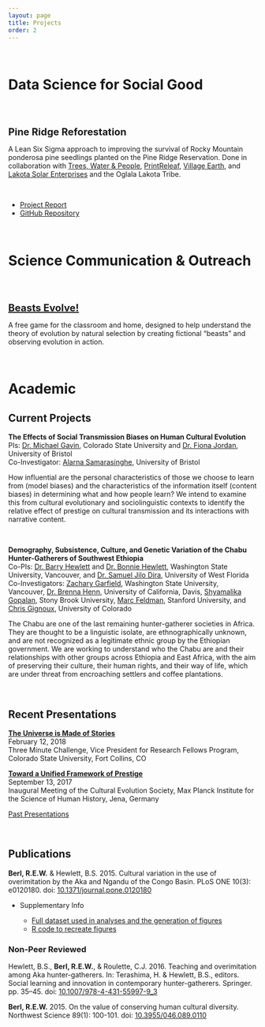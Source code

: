 ```yaml
---
layout: page
title: Projects
order: 2
---
```


<br>

# Data Science for Social Good
<br>
<div class="circular200 fa-pull-left" style="background-image: url(/public/img/twpseedlings.jpg); margin: 0rem 2rem 2rem 0rem;"></div>

<strong style="font-size: 1.25rem;">Pine Ridge Reforestation</strong>

A Lean Six Sigma approach to improving the survival of Rocky Mountain ponderosa pine seedlings planted on the Pine Ridge Reservation. Done in collaboration with <a href="https://www.treeswaterpeople.org/" target="_blank">Trees, Water & People</a>, <a href="https://printreleaf.com/" target="_blank">PrintReleaf</a>, <a href="http://villageearth.org/" target="_blank">Village Earth</a>, and <a href="http://www.lakotasolarenterprises.com/" target="_blank">Lakota Solar Enterprises</a> and the Oglala Lakota Tribe.

<br>

<ul>
<li><a href="/public/pdf/rewberl_pineridgereport.pdf" target="_blank">Project Report</a>
  &nbsp;&nbsp;<a href="/public/pdf/rewberl_pineridgereport.pdf" target="_blank"><i class="fab fa-creative-commons"></i><i class="fab fa-creative-commons-by"></i><i class="fab fa-creative-commons-sa"></i></a>
  &nbsp;&nbsp;<a href="/public/pdf/rewberl_pineridgereport.pdf" target="_blank"><i class="far fa-file-pdf"></i></a></li>
<li><a href="https://github.com/rewberl/pineridge" target="_blank">GitHub Repository</a></li>
</ul>

<br>

# Science Communication & Outreach
<br>
<div class="circular200 fa-pull-left" style="background-image: url(/public/img/monster_square.jpg); margin: 0rem 2rem 2rem 0rem;"></div>

<strong style="font-size: 1.25rem;"><a href="/beasts">Beasts Evolve!</a></strong>

A free game for the classroom and home, designed to help understand the theory of evolution by natural selection by creating fictional “beasts” and observing evolution in action.

<br>

# Academic

## Current Projects

**The Effects of Social Transmission Biases on Human Cultural Evolution**
<br>PIs: <a href="https://michaelcgavin.com/" target="_blank">Dr. Michael Gavin</a>, Colorado State University and <a href="https://excd.org/" target="_blank">Dr. Fiona Jordan</a>, University of Bristol
<br>Co-Investigator: <a href="https://excd.org/people/" target="_blank">Alarna Samarasinghe</a>, University of Bristol

How influential are the personal characteristics of those we choose to learn from (model biases) and the characteristics of the information itself (content biases) in determining what and how people learn? We intend to examine this from cultural evolutionary and sociolinguistic contexts to identify the relative effect of prestige on cultural transmission and its interactions with narrative content.

<br>

**Demography, Subsistence, Culture, and Genetic Variation of the Chabu Hunter-Gatherers of Southwest Ethiopia**
<br>Co-PIs: <a href="https://anthro.vancouver.wsu.edu/faculty/hewlett/" target="_blank">Dr. Barry Hewlett</a> and <a href="https://anthro.vancouver.wsu.edu/faculty/bonnie-hewlett/" target="_blank">Dr. Bonnie Hewlett</a>, Washington State University, Vancouver, and <a href="https://uwf.edu/cassh/departments/anthropology-and-archaeology/our-faculty-and-staff/department-of-anthropology/" target="_blank">Dr. Samuel Jilo Dira</a>, University of West Florida
<br>Co-Investigators: <a href="https://anthro.vancouver.wsu.edu/grads/zgarfield/" target="_blank">Zachary Garfield</a>, Washington State University, Vancouver, <a href="https://hennlab.ucdavis.edu/" target="_blank">Dr. Brenna Henn</a>, University of California, Davis, <a href="https://ecoevo.stonybrook.edu/hennlab/people/" target="_blank">Shyamalika Gopalan</a>, Stony Brook University, <a href="https://www-evo.stanford.edu/marc.html" target="_blank">Marc Feldman</a>, Stanford University, and <a href="https://cgat.weebly.com/" target="_blank">Chris Gignoux</a>, University of Colorado

The Chabu are one of the last remaining hunter-gatherer societies in Africa. They are thought to be a linguistic isolate, are ethnographically unknown, and are not recognized as a legitimate ethnic group by the Ethiopian government. We are working to understand who the Chabu are and their relationships with other groups across Ethiopia and East Africa, with the aim of preserving their culture, their human rights, and their way of life, which are under threat from encroaching settlers and coffee plantations.



<br>

## Recent Presentations

<strong><a href="https://docs.google.com/presentation/d/1WBsvZj8PzXGe2Q5kpK2V679Yw8uEY9aj2gs-50tL-VM/edit?usp=sharing" target="_blank">The Universe is Made of Stories</a></strong>
<br>February 12, 2018
<br>Three Minute Challenge, Vice President for Research Fellows Program, Colorado State University, Fort Collins, CO

<strong><a href="https://docs.google.com/presentation/d/1Kq3VGqkP1h9dWwjdB-vivzjCr1NzHSnbhLcTRrYQdqY/edit?usp=sharing" target="_blank">Toward a Unified Framework of Prestige</a></strong>
<br>September 13, 2017
<br>Inaugural Meeting of the Cultural Evolution Society, Max Planck Institute for the Science of Human History, Jena, Germany

<a href="/presentations">Past Presentations</a>

<br>

## Publications
**Berl, R.E.W.** & Hewlett, B.S. 2015. Cultural variation in the use of overimitation by the Aka and Ngandu of the Congo Basin. PLoS ONE 10(3): e0120180. doi: <a href="https://dx.doi.org/10.1371/journal.pone.0120180" target="_blank">10.1371/journal.pone.0120180</a>
&nbsp;&nbsp;<a href="https://dx.doi.org/10.1371/journal.pone.0120180" target="_blank"><i class="ai ai-open-access ai-lg"></i></a>
&nbsp;&nbsp;<a href="/public/pdf/berl2015cultural_variation_in_the_use_of_overimitation_by_the_aka_and_ngandu_of_the.pdf" target="_blank"><i class="far fa-file-pdf fa-lg"></i></a>

<ul>
<li>Supplementary Info</li>
    <ul>
    <li><a href="https://journals.plos.org/plosone/article?id=10.1371/journal.pone.0120180#pone.0120180.s007" target="_blank">Full dataset used in analyses and the generation of figures</a></li>
    <li><a href="https://gist.github.com/rewberl/903bb39d00b4184d4f22af6882c5c48b" target="_blank">R code to recreate figures</a></li>
    </ul>
</ul>


### Non-Peer Reviewed
Hewlett, B.S., **Berl, R.E.W.**, & Roulette, C.J. 2016. Teaching and overimitation among Aka hunter-gatherers. In: Terashima, H. & Hewlett, B.S., editors. Social learning and innovation in contemporary hunter-gatherers. Springer. pp. 35–45. doi: <a href="https://dx.doi.org/10.1007/978-4-431-55997-9_3" target="_blank">10.1007/978-4-431-55997-9_3</a>
&nbsp;&nbsp;<a href="/public/pdf/hewlett2016teaching_and_overimitation_among_aka_hunter-gatherers.pdf" target="_blank"><i class="far fa-file-pdf fa-lg"></i></a>

**Berl, R.E.W.** 2015. On the value of conserving human cultural diversity. Northwest Science 89(1): 100-101. doi: <a href="https://dx.doi.org/10.3955/046.089.0110" target="_blank">10.3955/046.089.0110</a>
&nbsp;&nbsp;<a href="/public/pdf/berl2015on_the_value_of_conserving_human_cultural_diversity.pdf" target="_blank"><i class="far fa-file-pdf fa-lg"></i></a>
